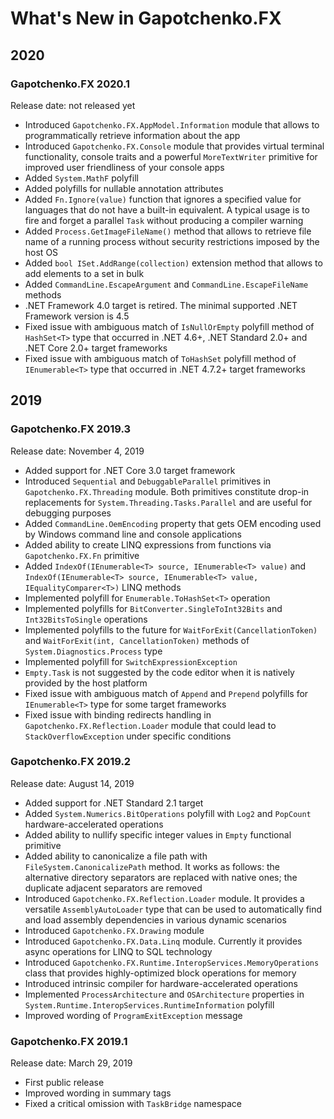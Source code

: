 # What's New in Gapotchenko.FX

## 2020

### Gapotchenko.FX 2020.1

Release date: not released yet

- Introduced `Gapotchenko.FX.AppModel.Information` module that allows to programmatically retrieve information about the app
- Introduced `Gapotchenko.FX.Console` module that provides virtual terminal functionality, console traits and a powerful `MoreTextWriter` primitive for improved user friendliness of your console apps
- Added `System.MathF` polyfill
- Added polyfills for nullable annotation attributes
- Added `Fn.Ignore(value)` function that ignores a specified value for languages that do not have a built-in equivalent. A typical usage is to fire and forget a parallel `Task` without producing a compiler warning
- Added `Process.GetImageFileName()` method that allows to retrieve file name of a running process without security restrictions imposed by the host OS
- Added `bool ISet.AddRange(collection)` extension method that allows to add elements to a set in bulk
- Added `CommandLine.EscapeArgument` and `CommandLine.EscapeFileName` methods
- .NET Framework 4.0 target is retired. The minimal supported .NET Framework version is 4.5
- Fixed issue with ambiguous match of `IsNullOrEmpty` polyfill method of `HashSet<T>` type that occurred in .NET 4.6+, .NET Standard 2.0+ and .NET Core 2.0+ target frameworks
- Fixed issue with ambiguous match of `ToHashSet` polyfill method of `IEnumerable<T>` type that occurred in .NET 4.7.2+ target frameworks

## 2019

### Gapotchenko.FX 2019.3

Release date: November 4, 2019

- Added support for .NET Core 3.0 target framework
- Introduced `Sequential` and `DebuggableParallel` primitives in `Gapotchenko.FX.Threading` module.
Both primitives constitute drop-in replacements for `System.Threading.Tasks.Parallel` and are useful for debugging purposes
- Added `CommandLine.OemEncoding` property that gets OEM encoding used by Windows command line and console applications
- Added ability to create LINQ expressions from functions via `Gapotchenko.FX.Fn` primitive
- Added `IndexOf(IEnumerable<T> source, IEnumerable<T> value)` and `IndexOf(IEnumerable<T> source, IEnumerable<T> value, IEqualityComparer<T>)` LINQ methods
- Implemented polyfill for `Enumerable.ToHashSet<T>` operation
- Implemented polyfills for `BitConverter.SingleToInt32Bits` and `Int32BitsToSingle` operations
- Implemented polyfills to the future for `WaitForExit(CancellationToken)` and `WaitForExit(int, CancellationToken)` methods of `System.Diagnostics.Process` type
- Implemented polyfill for `SwitchExpressionException`
- `Empty.Task` is not suggested by the code editor when it is natively provided by the host platform
- Fixed issue with ambiguous match of `Append` and `Prepend` polyfills for `IEnumerable<T>` type for some target frameworks
- Fixed issue with binding redirects handling in `Gapotchenko.FX.Reflection.Loader` module that could lead to `StackOverflowException` under specific conditions

### Gapotchenko.FX 2019.2

Release date: August 14, 2019

- Added support for .NET Standard 2.1 target
- Added `System.Numerics.BitOperations` polyfill with `Log2` and `PopCount` hardware-accelerated operations
- Added ability to nullify specific integer values in `Empty` functional primitive
- Added ability to canonicalize a file path with `FileSystem.CanonicalizePath` method. It works as follows: the alternative directory separators are replaced with native ones; the duplicate adjacent separators are removed
- Introduced `Gapotchenko.FX.Reflection.Loader` module. It provides a versatile `AssemblyAutoLoader` type that can be used to automatically find and load assembly dependencies in various dynamic scenarios
- Introduced `Gapotchenko.FX.Drawing` module
- Introduced `Gapotchenko.FX.Data.Linq` module. Currently it provides async operations for LINQ to SQL technology
- Introduced `Gapotchenko.FX.Runtime.InteropServices.MemoryOperations` class that provides highly-optimized block operations for memory
- Introduced intrinsic compiler for hardware-accelerated operations 
- Implemented `ProcessArchitecture` and `OSArchitecture` properties in `System.Runtime.InteropServices.RuntimeInformation` polyfill
- Improved wording of `ProgramExitException` message

### Gapotchenko.FX 2019.1

Release date: March 29, 2019

- First public release
- Improved wording in summary tags
- Fixed a critical omission with `TaskBridge` namespace
